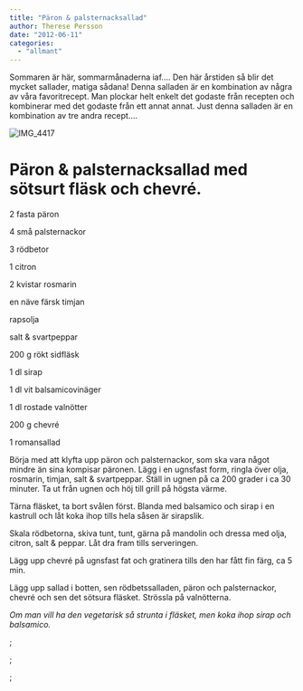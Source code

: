 ```yaml
---
title: "Päron & palsternacksallad"
author: Therese Persson
date: "2012-06-11"
categories: 
  - "allmant"
---
```


Sommaren är här, sommarmånaderna iaf.... Den här årstiden så blir det mycket sallader, matiga sådana! Denna salladen är en kombination av några av våra favoritrecept. Man plockar helt enkelt det godaste från recepten och kombinerar med det godaste från ett annat annat. Just denna salladen är en kombination av tre andra recept....

![](/static/img/IMG_4417-1024x682.jpg "IMG_4417")

# **Päron & palsternacksallad med sötsurt fläsk och chevré.**

2 fasta päron

4 små palsternackor

3 rödbetor

1 citron

2 kvistar rosmarin

en näve färsk timjan

rapsolja

salt & svartpeppar

200 g rökt sidfläsk

1 dl sirap

1 dl vit balsamicovinäger

1 dl rostade valnötter

200 g chevré

1 romansallad

Börja med att klyfta upp päron och palsternackor, som ska vara något mindre än sina kompisar päronen. Lägg i en ugnsfast form, ringla över olja, rosmarin, timjan, salt & svartpeppar. Ställ in ugnen på ca 200 grader i ca 30 minuter. Ta ut från ugnen och höj till grill på högsta värme.

Tärna fläsket, ta bort svålen först. Blanda med balsamico och sirap i en kastrull och låt koka ihop tills hela såsen är sirapslik.

Skala rödbetorna, skiva tunt, tunt, gärna på mandolin och dressa med olja, citron, salt & peppar. Låt dra fram tills serveringen.

Lägg upp chevré på ugnsfast fat och gratinera tills den har fått fin färg, ca 5 min.

Lägg upp sallad i botten, sen rödbetssalladen, päron och palsternackor, chevré och sen det sötsura fläsket. Strössla på valnötterna.

_Om man vill ha den vegetarisk så strunta i fläsket, men koka ihop sirap och balsamico._

;

;

;
